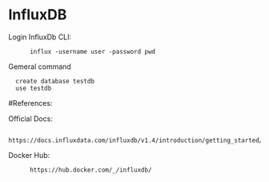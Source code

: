 # InfluxDB

Login InfluxDb CLI:

		  influx -username user -password pwd
      
Gemeral command

      create database testdb
      use testdb
        
#References:

Official Docs:

		  https://docs.influxdata.com/influxdb/v1.4/introduction/getting_started/

Docker Hub:
		
		  https://hub.docker.com/_/influxdb/
